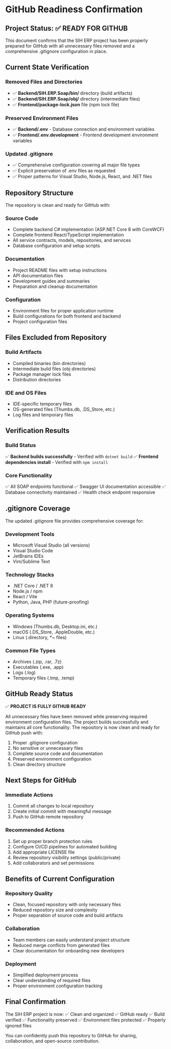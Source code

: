 # GitHub Readiness Confirmation

## Project Status: ✅ READY FOR GITHUB

This document confirms that the SIH ERP project has been properly prepared for GitHub with all unnecessary files removed and a comprehensive .gitignore configuration in place.

## Current State Verification

### Removed Files and Directories
- ✅ **Backend/SIH.ERP.Soap/bin/** directory (build artifacts)
- ✅ **Backend/SIH.ERP.Soap/obj/** directory (intermediate files)
- ✅ **Frontend/package-lock.json** file (npm lock file)

### Preserved Environment Files
- ✅ **Backend/.env** - Database connection and environment variables
- ✅ **Frontend/.env.development** - Frontend development environment variables

### Updated .gitignore
- ✅ Comprehensive configuration covering all major file types
- ✅ Explicit preservation of .env files as requested
- ✅ Proper patterns for Visual Studio, Node.js, React, and .NET files

## Repository Structure

The repository is clean and ready for GitHub with:

### Source Code
- Complete backend C# implementation (ASP.NET Core 8 with CoreWCF)
- Complete frontend React/TypeScript implementation
- All service contracts, models, repositories, and services
- Database configuration and setup scripts

### Documentation
- Project README files with setup instructions
- API documentation files
- Development guides and summaries
- Preparation and cleanup documentation

### Configuration
- Environment files for proper application runtime
- Build configurations for both frontend and backend
- Project configuration files

## Files Excluded from Repository

### Build Artifacts
- Compiled binaries (bin directories)
- Intermediate build files (obj directories)
- Package manager lock files
- Distribution directories

### IDE and OS Files
- IDE-specific temporary files
- OS-generated files (Thumbs.db, .DS_Store, etc.)
- Log files and temporary files

## Verification Results

### Build Status
✅ **Backend builds successfully** - Verified with `dotnet build`
✅ **Frontend dependencies install** - Verified with `npm install`

### Core Functionality
✅ All SOAP endpoints functional
✅ Swagger UI documentation accessible
✅ Database connectivity maintained
✅ Health check endpoint responsive

## .gitignore Coverage

The updated .gitignore file provides comprehensive coverage for:

### Development Tools
- Microsoft Visual Studio (all versions)
- Visual Studio Code
- JetBrains IDEs
- Vim/Sublime Text

### Technology Stacks
- .NET Core / .NET 8
- Node.js / npm
- React / Vite
- Python, Java, PHP (future-proofing)

### Operating Systems
- Windows (Thumbs.db, Desktop.ini, etc.)
- macOS (.DS_Store, .AppleDouble, etc.)
- Linux (.directory, *~ files)

### Common File Types
- Archives (.zip, .rar, .7z)
- Executables (.exe, .app)
- Logs (.log)
- Temporary files (.tmp, .temp)

## GitHub Ready Status

✅ **PROJECT IS FULLY GITHUB READY**

All unnecessary files have been removed while preserving required environment configuration files. The project builds successfully and maintains all core functionality. The repository is now clean and ready for GitHub push with:

1. Proper .gitignore configuration
2. No sensitive or unnecessary files
3. Complete source code and documentation
4. Preserved environment configuration
5. Clean directory structure

## Next Steps for GitHub

### Immediate Actions
1. Commit all changes to local repository
2. Create initial commit with meaningful message
3. Push to GitHub remote repository

### Recommended Actions
1. Set up proper branch protection rules
2. Configure CI/CD pipelines for automated building
3. Add appropriate LICENSE file
4. Review repository visibility settings (public/private)
5. Add collaborators and set permissions

## Benefits of Current Configuration

### Repository Quality
- Clean, focused repository with only necessary files
- Reduced repository size and complexity
- Proper separation of source code and build artifacts

### Collaboration
- Team members can easily understand project structure
- Reduced merge conflicts from generated files
- Clear documentation for onboarding new developers

### Deployment
- Simplified deployment process
- Clear understanding of required files
- Proper environment configuration tracking

## Final Confirmation

The SIH ERP project is now:
✅ Clean and organized
✅ GitHub ready
✅ Build verified
✅ Functionality preserved
✅ Environment files protected
✅ Properly ignored files

You can confidently push this repository to GitHub for sharing, collaboration, and open-source contribution.
